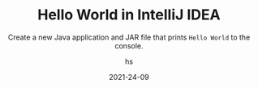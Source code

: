 ---
date: 2021-24-09
title: Hello World in IntelliJ IDEA
technologies: [java]
topics: [gettingstarted]
author: hs
subtitle: Create a new Java application and JAR file that prints `Hello World` to the console. 
thumbnail: ./thumbnail.png
tutorialItems:
  - /tutorials/hello-world/creating-a-new-project/
  - /tutorials/hello-world/creating-a-package-and-class/
  - /tutorials/hello-world/compiling-and-running/
  - /tutorials/hello-world/running-with-configurations/
  - /tutorials/hello-world/packaging-the-application/
  - /tutorials/hello-world/running-a-jar-file/
  - /tutorials/hello-world/making-a-change/
  - /tutorials/hello-world/summary-and-shortcuts/
---